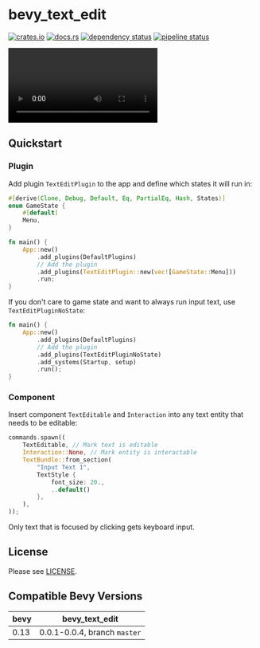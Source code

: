 bevy_text_edit
==============

[![crates.io](https://img.shields.io/crates/v/bevy_text_edit)](https://crates.io/crates/bevy_text_edit)
[![docs.rs](https://docs.rs/bevy_text_edit/badge.svg)](https://docs.rs/bevy_text_edit)
[![dependency status](https://deps.rs/repo/gitlab/kimtinh/bevy-text-edit/status.svg)](https://deps.rs/repo/gitlab/kimtinh/bevy-text-edit)
[![pipeline status](https://gitlab.com/kimtinh/bevy-text-edit/badges/master/pipeline.svg)](https://gitlab.com/kimtinh/bevy-text-edit/-/commits/master)

![](https://i.imgur.com/jv6spf4.mp4)

Quickstart
----------

### Plugin

Add plugin `TextEditPlugin` to the app and define which states it will run in:

```rust
#[derive(Clone, Debug, Default, Eq, PartialEq, Hash, States)]
enum GameState {
    #[default]
    Menu,
}

fn main() {
    App::new()
        .add_plugins(DefaultPlugins)
        // Add the plugin
        .add_plugins(TextEditPlugin::new(vec![GameState::Menu]))
        .run;
}
```

If you don't care to game state and want to always run input text, use `TextEditPluginNoState`:

```rust
fn main() {
    App::new()
        .add_plugins(DefaultPlugins)
        // Add the plugin
        .add_plugins(TextEditPluginNoState)
        .add_systems(Startup, setup)
        .run();
}
```

### Component

Insert component `TextEditable` and `Interaction` into any text entity that needs to be editable:

```rust
commands.spawn((
    TextEditable, // Mark text is editable
    Interaction::None, // Mark entity is interactable
    TextBundle::from_section(
        "Input Text 1",
        TextStyle {
            font_size: 20.,
            ..default()
        },
    ),
));
```

Only text that is focused by clicking gets keyboard input.

License
-------

Please see [LICENSE](./LICENSE).


Compatible Bevy Versions
------------------------

| bevy | bevy_text_edit               |
|------|------------------------------|
| 0.13 | 0.0.1-0.0.4, branch `master` |
